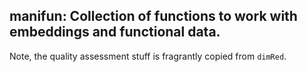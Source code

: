 ## manifun: Collection of functions to work with embeddings and functional data. 

Note, the quality assessment stuff is fragrantly copied from `dimRed`. 
